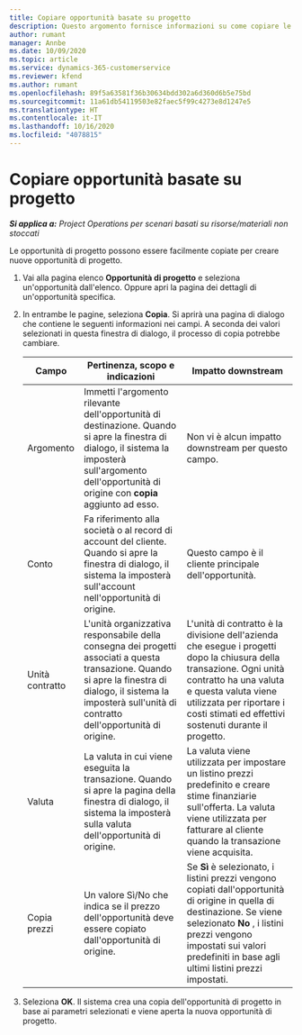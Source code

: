 ```yaml
---
title: Copiare opportunità basate su progetto
description: Questo argomento fornisce informazioni su come copiare le opportunità basate su progetto in Project Operations.
author: rumant
manager: Annbe
ms.date: 10/09/2020
ms.topic: article
ms.service: dynamics-365-customerservice
ms.reviewer: kfend
ms.author: rumant
ms.openlocfilehash: 89f5a63581f36b30634bdd302a6d360d6b5e75bd
ms.sourcegitcommit: 11a61db54119503e82faec5f99c4273e8d1247e5
ms.translationtype: HT
ms.contentlocale: it-IT
ms.lasthandoff: 10/16/2020
ms.locfileid: "4078815"
---
```

# <a name="copy-project-based-opportunities"></a>Copiare opportunità basate su progetto

_**Si applica a:** Project Operations per scenari basati su risorse/materiali non stoccati_


Le opportunità di progetto possono essere facilmente copiate per creare nuove opportunità di progetto. 

1. Vai alla pagina elenco **Opportunità di progetto** e seleziona un'opportunità dall'elenco. Oppure apri la pagina dei dettagli di un'opportunità specifica. 
2. In entrambe le pagine, seleziona **Copia**. Si aprirà una pagina di dialogo che contiene le seguenti informazioni nei campi. A seconda dei valori selezionati in questa finestra di dialogo, il processo di copia potrebbe cambiare.

    | **Campo** | **Pertinenza, scopo e indicazioni** | **Impatto downstream** |
    | --- | --- | --- |
    | Argomento | Immetti l'argomento rilevante dell'opportunità di destinazione. Quando si apre la finestra di dialogo, il sistema la imposterà sull'argomento dell'opportunità di origine con **copia** aggiunto ad esso. | Non vi è alcun impatto downstream per questo campo. |
    | Conto | Fa riferimento alla società o al record di account del cliente. Quando si apre la finestra di dialogo, il sistema la imposterà sull'account nell'opportunità di origine. | Questo campo è il cliente principale dell'opportunità. |
    | Unità contratto | L'unità organizzativa responsabile della consegna dei progetti associati a questa transazione. Quando si apre la finestra di dialogo, il sistema la imposterà sull'unità di contratto dell'opportunità di origine. | L'unità di contratto è la divisione dell'azienda che esegue i progetti dopo la chiusura della transazione. Ogni unità contratto ha una valuta e questa valuta viene utilizzata per riportare i costi stimati ed effettivi sostenuti durante il progetto. |
    | Valuta | La valuta in cui viene eseguita la transazione. Quando si apre la pagina della finestra di dialogo, il sistema la imposterà sulla valuta dell'opportunità di origine. | La valuta viene utilizzata per impostare un listino prezzi predefinito e creare stime finanziarie sull'offerta. La valuta viene utilizzata per fatturare al cliente quando la transazione viene acquisita. |
    | Copia prezzi | Un valore Sì/No che indica se il prezzo dell'opportunità deve essere copiato dall'opportunità di origine. | Se **Sì** è selezionato, i listini prezzi vengono copiati dall'opportunità di origine in quella di destinazione. Se viene selezionato **No** , i listini prezzi vengono impostati sui valori predefiniti in base agli ultimi listini prezzi impostati. |

3. Seleziona **OK**. Il sistema crea una copia dell'opportunità di progetto in base ai parametri selezionati e viene aperta la nuova opportunità di progetto.

